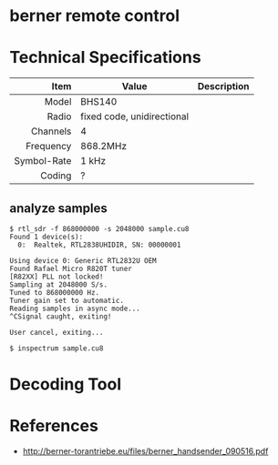 # berner remote control


# Technical Specifications
Item | Value | Description
-------------: | ------------- | :-------------
Model | BHS140
Radio | fixed code, unidirectional
Channels | 4 |
Frequency  | 868.2MHz |
Symbol-Rate | 1 kHz |
Coding | ? |

## analyze samples

```
$ rtl_sdr -f 868000000 -s 2048000 sample.cu8
Found 1 device(s):
  0:  Realtek, RTL2838UHIDIR, SN: 00000001

Using device 0: Generic RTL2832U OEM
Found Rafael Micro R820T tuner
[R82XX] PLL not locked!
Sampling at 2048000 S/s.
Tuned to 868000000 Hz.
Tuner gain set to automatic.
Reading samples in async mode...
^CSignal caught, exiting!

User cancel, exiting...

$ inspectrum sample.cu8 
```

# Decoding Tool


# References
* http://berner-torantriebe.eu/files/berner_handsender_090516.pdf
